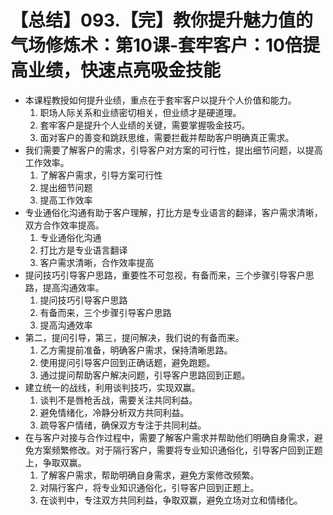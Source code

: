 # 【总结】093.【完】教你提升魅力值的气场修炼术：第10课-套牢客户：10倍提高业绩，快速点亮吸金技能

-   本课程教授如何提升业绩，重点在于套牢客户以提升个人价值和能力。
    1.  职场人际关系和业绩密切相关，但业绩才是硬道理。
    2.  套牢客户是提升个人业绩的关键，需要掌握吸金技巧。
    3.  面对客户的善变和跳跃思维，需要拦截并帮助客户明确真正需求。
-   我们需要了解客户的需求，引导客户对方案的可行性，提出细节问题，以提高工作效率。
    1.  了解客户需求，引导方案可行性
    2.  提出细节问题
    3.  提高工作效率
-   专业通俗化沟通有助于客户理解，打比方是专业语言的翻译，客户需求清晰，双方合作效率提高。
    1.  专业通俗化沟通
    2.  打比方是专业语言翻译
    3.  客户需求清晰，合作效率提高
-   提问技巧引导客户思路，重要性不可忽视，有备而来，三个步骤引导客户思路，提高沟通效率。
    1.  提问技巧引导客户思路
    2.  有备而来，三个步骤引导客户思路
    3.  提高沟通效率
-   第二，提问引导，第三，提问解决，我们说的有备而来。
    1.  乙方需提前准备，明确客户需求，保持清晰思路。
    2.  使用提问引导客户回到正确话题，避免跑题。
    3.  通过提问帮助客户解决问题，引导客户思路回到正题。
-   建立统一的战线，利用谈判技巧，实现双赢。
    1.  谈判不是唇枪舌战，需要关注共同利益。
    2.  避免情绪化，冷静分析双方共同利益。
    3.  疏导客户情绪，确保双方专注于共同利益。
-   在与客户对接与合作过程中，需要了解客户需求并帮助他们明确自身需求，避免方案频繁修改。对于隔行客户，需要将专业知识通俗化，引导客户回到正题上，争取双赢。
    1.  了解客户需求，帮助明确自身需求，避免方案修改频繁。
    2.  对隔行客户，将专业知识通俗化，引导客户回到正题上。
    3.  在谈判中，专注双方共同利益，争取双赢，避免立场对立和情绪化。
